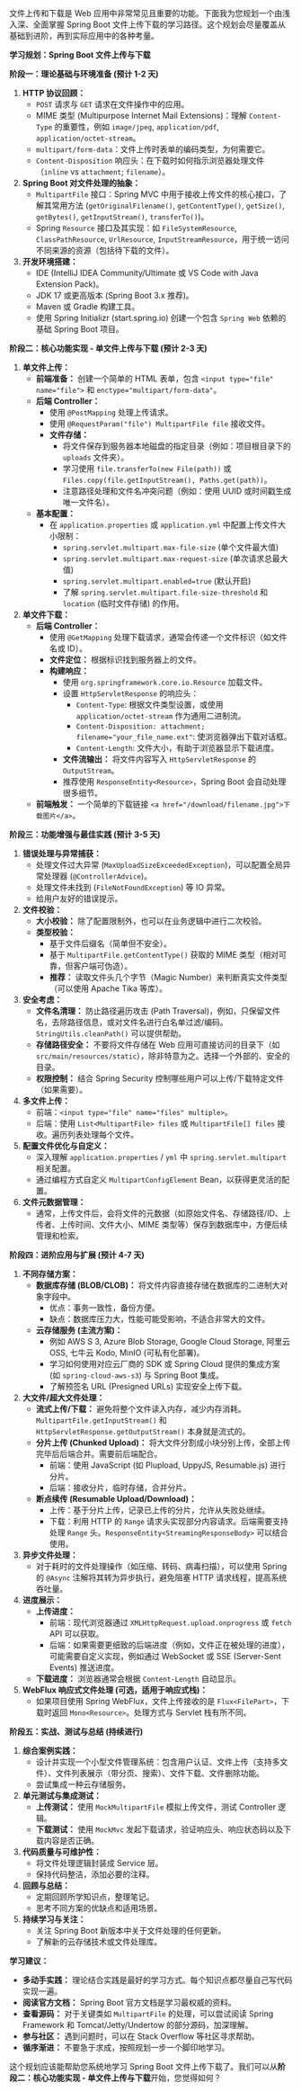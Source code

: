 文件上传和下载是 Web 应用中非常常见且重要的功能。下面我为您规划一个由浅入深、全面掌握 Spring Boot 文件上传下载的学习路径。这个规划会尽量覆盖从基础到进阶，再到实际应用中的各种考量。

**学习规划：Spring Boot 文件上传与下载**

**阶段一：理论基础与环境准备 (预计 1-2 天)**

1.  **HTTP 协议回顾：**
    *   `POST` 请求与 `GET` 请求在文件操作中的应用。
    *   MIME 类型 (Multipurpose Internet Mail Extensions)：理解 `Content-Type` 的重要性，例如 `image/jpeg`, `application/pdf`, `application/octet-stream`。
    *   `multipart/form-data`：文件上传时表单的编码类型，为何需要它。
    *   `Content-Disposition` 响应头：在下载时如何指示浏览器处理文件（`inline` vs `attachment`; `filename`）。
2.  **Spring Boot 对文件处理的抽象：**
    *   `MultipartFile` 接口：Spring MVC 中用于接收上传文件的核心接口，了解其常用方法 (`getOriginalFilename()`, `getContentType()`, `getSize()`, `getBytes()`, `getInputStream()`, `transferTo()`)。
    *   Spring `Resource` 接口及其实现：如 `FileSystemResource`, `ClassPathResource`, `UrlResource`, `InputStreamResource`，用于统一访问不同来源的资源（包括待下载的文件）。
3.  **开发环境搭建：**
    *   IDE (IntelliJ IDEA Community/Ultimate 或 VS Code with Java Extension Pack)。
    *   JDK 17 或更高版本 (Spring Boot 3.x 推荐)。
    *   Maven 或 Gradle 构建工具。
    *   使用 Spring Initializr (start.spring.io) 创建一个包含 `Spring Web` 依赖的基础 Spring Boot 项目。

**阶段二：核心功能实现 - 单文件上传与下载 (预计 2-3 天)**

1.  **单文件上传：**
    *   **前端准备：** 创建一个简单的 HTML 表单，包含 `<input type="file" name="file">` 和 `enctype="multipart/form-data"`。
    *   **后端 Controller：**
        *   使用 `@PostMapping` 处理上传请求。
        *   使用 `@RequestParam("file") MultipartFile file` 接收文件。
        *   **文件存储：**
            *   将文件保存到服务器本地磁盘的指定目录（例如：项目根目录下的 `uploads` 文件夹）。
            *   学习使用 `file.transferTo(new File(path))` 或 `Files.copy(file.getInputStream(), Paths.get(path))`。
            *   注意路径处理和文件名冲突问题（例如：使用 UUID 或时间戳生成唯一文件名）。
    *   **基本配置：**
        *   在 `application.properties` 或 `application.yml` 中配置上传文件大小限制：
            *   `spring.servlet.multipart.max-file-size` (单个文件最大值)
            *   `spring.servlet.multipart.max-request-size` (单次请求总最大值)
            *   `spring.servlet.multipart.enabled=true` (默认开启)
            *   了解 `spring.servlet.multipart.file-size-threshold` 和 `location` (临时文件存储) 的作用。
2.  **单文件下载：**
    *   **后端 Controller：**
        *   使用 `@GetMapping` 处理下载请求，通常会传递一个文件标识（如文件名或 ID）。
        *   **文件定位：** 根据标识找到服务器上的文件。
        *   **构建响应：**
            *   使用 `org.springframework.core.io.Resource` 加载文件。
            *   设置 `HttpServletResponse` 的响应头：
                *   `Content-Type`: 根据文件类型设置，或使用 `application/octet-stream` 作为通用二进制流。
                *   `Content-Disposition: attachment; filename="your_file_name.ext"`: 使浏览器弹出下载对话框。
                *   `Content-Length`: 文件大小，有助于浏览器显示下载进度。
            *   **文件流输出：** 将文件内容写入 `HttpServletResponse` 的 `OutputStream`。
            *   推荐使用 `ResponseEntity<Resource>`，Spring Boot 会自动处理很多细节。
    *   **前端触发：** 一个简单的下载链接 `<a href="/download/filename.jpg">下载图片</a>`。

**阶段三：功能增强与最佳实践 (预计 3-5 天)**

1.  **错误处理与异常捕获：**
    *   处理文件过大异常 (`MaxUploadSizeExceededException`)，可以配置全局异常处理器 (`@ControllerAdvice`)。
    *   处理文件未找到 (`FileNotFoundException`) 等 IO 异常。
    *   给用户友好的错误提示。
2.  **文件校验：**
    *   **大小校验：** 除了配置限制外，也可以在业务逻辑中进行二次校验。
    *   **类型校验：**
        *   基于文件后缀名（简单但不安全）。
        *   基于 `MultipartFile.getContentType()` 获取的 MIME 类型（相对可靠，但客户端可伪造）。
        *   **推荐：** 读取文件头几个字节（Magic Number）来判断真实文件类型（可以使用 Apache Tika 等库）。
3.  **安全考虑：**
    *   **文件名清理：** 防止路径遍历攻击 (Path Traversal)，例如，只保留文件名，去除路径信息，或对文件名进行白名单过滤/编码。`StringUtils.cleanPath()` 可以提供帮助。
    *   **存储路径安全：** 不要将文件存储在 Web 应用可直接访问的目录下（如 `src/main/resources/static`），除非特意为之。选择一个外部的、安全的目录。
    *   **权限控制：** 结合 Spring Security 控制哪些用户可以上传/下载特定文件（如果需要）。
4.  **多文件上传：**
    *   前端：`<input type="file" name="files" multiple>`。
    *   后端：使用 `List<MultipartFile> files` 或 `MultipartFile[] files` 接收。遍历列表处理每个文件。
5.  **配置文件优化与自定义：**
    *   深入理解 `application.properties` / `yml` 中 `spring.servlet.multipart` 相关配置。
    *   通过编程方式自定义 `MultipartConfigElement` Bean，以获得更灵活的配置。
6.  **文件元数据管理：**
    *   通常，上传文件后，会将文件的元数据（如原始文件名、存储路径/ID、上传者、上传时间、文件大小、MIME 类型等）保存到数据库中，方便后续管理和检索。

**阶段四：进阶应用与扩展 (预计 4-7 天)**

1.  **不同存储方案：**
    *   **数据库存储 (BLOB/CLOB)：** 将文件内容直接存储在数据库的二进制大对象字段中。
        *   优点：事务一致性，备份方便。
        *   缺点：数据库压力大，性能可能受影响，不适合非常大的文件。
    *   **云存储服务 (主流方案)：**
        *   例如 AWS S 3, Azure Blob Storage, Google Cloud Storage, 阿里云 OSS, 七牛云 Kodo, MinIO (可私有化部署)。
        *   学习如何使用对应云厂商的 SDK 或 Spring Cloud 提供的集成方案 (如 `spring-cloud-aws-s3`) 与 Spring Boot 集成。
        *   了解预签名 URL (Presigned URLs) 实现安全上传下载。
2.  **大文件/超大文件处理：**
    *   **流式上传/下载：** 避免将整个文件读入内存，减少内存消耗。`MultipartFile.getInputStream()` 和 `HttpServletResponse.getOutputStream()` 本身就是流式的。
    *   **分片上传 (Chunked Upload)：** 将大文件分割成小块分别上传，全部上传完毕后后端合并。需要前后端配合。
        *   前端：使用 JavaScript (如 Plupload, UppyJS, Resumable.js) 进行分片。
        *   后端：接收分片，临时存储，合并分片。
    *   **断点续传 (Resumable Upload/Download)：**
        *   上传：基于分片上传，记录已上传的分片，允许从失败处继续。
        *   下载：利用 HTTP 的 `Range` 请求头实现部分内容请求。后端需要支持处理 `Range` 头。`ResponseEntity<StreamingResponseBody>` 可以结合使用。
3.  **异步文件处理：**
    *   对于耗时的文件处理操作（如压缩、转码、病毒扫描），可以使用 Spring 的 `@Async` 注解将其转为异步执行，避免阻塞 HTTP 请求线程，提高系统吞吐量。
4.  **进度展示：**
    *   **上传进度：**
        *   前端：现代浏览器通过 `XMLHttpRequest.upload.onprogress` 或 `fetch` API 可以获取。
        *   后端：如果需要更细致的后端进度（例如，文件正在被处理的进度），可能需要自定义实现，例如通过 WebSocket 或 SSE (Server-Sent Events) 推送进度。
    *   **下载进度：** 浏览器通常会根据 `Content-Length` 自动显示。
5.  **WebFlux 响应式文件处理 (可选，适用于响应式栈)：**
    *   如果项目使用 Spring WebFlux，文件上传接收的是 `Flux<FilePart>`，下载时返回 `Mono<Resource>`。处理方式与 Servlet 栈有所不同。

**阶段五：实战、测试与总结 (持续进行)**

1.  **综合案例实践：**
    *   设计并实现一个小型文件管理系统：包含用户认证、文件上传（支持多文件）、文件列表展示（带分页、搜索）、文件下载、文件删除功能。
    *   尝试集成一种云存储服务。
2.  **单元测试与集成测试：**
    *   **上传测试：** 使用 `MockMultipartFile` 模拟上传文件，测试 Controller 逻辑。
    *   **下载测试：** 使用 `MockMvc` 发起下载请求，验证响应头、响应状态码以及下载内容是否正确。
3.  **代码质量与可维护性：**
    *   将文件处理逻辑封装成 Service 层。
    *   保持代码整洁，添加必要的注释。
4.  **回顾与总结：**
    *   定期回顾所学知识点，整理笔记。
    *   思考不同方案的优缺点和适用场景。
5.  **持续学习与关注：**
    *   关注 Spring Boot 新版本中关于文件处理的任何更新。
    *   了解新的云存储技术或文件处理库。

**学习建议：**

*   **多动手实践：** 理论结合实践是最好的学习方式。每个知识点都尽量自己写代码实现一遍。
*   **阅读官方文档：** Spring Boot 官方文档是学习最权威的资料。
*   **查看源码：** 对于关键类如 `MultipartFile` 的处理，可以尝试阅读 Spring Framework 和 Tomcat/Jetty/Undertow 的部分源码，加深理解。
*   **参与社区：** 遇到问题时，可以在 Stack Overflow 等社区寻求帮助。
*   **循序渐进：** 不要急于求成，按照规划一步一个脚印地学习。

这个规划应该能帮助您系统地学习 Spring Boot 文件上传下载了。我们可以从**阶段二：核心功能实现 - 单文件上传与下载**开始，您觉得如何？